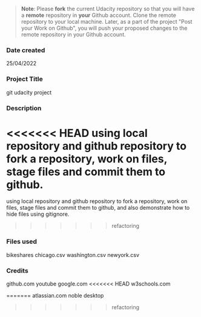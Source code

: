 >**Note**: Please **fork** the current Udacity repository so that you will have a **remote** repository in **your** Github account. Clone the remote repository to your local machine. Later, as a part of the project "Post your Work on Github", you will push your proposed changes to the remote repository in your Github account.

### Date created
25/04/2022

### Project Title
git udacity project

### Description
<<<<<<< HEAD
using local repository and github repository to fork a repository, work on files, stage files and commit them to github.
=======
using local repository and github repository to fork a repository, work on files, stage files and commit them to github, and also demonstrate how to hide files using gitignore.
>>>>>>> refactoring

### Files used
bikeshares
chicago.csv
washington.csv
newyork.csv

### Credits
github.com
youtube
google.com
<<<<<<< HEAD
w3schools.com


=======
atlassian.com
noble desktop
>>>>>>> refactoring
